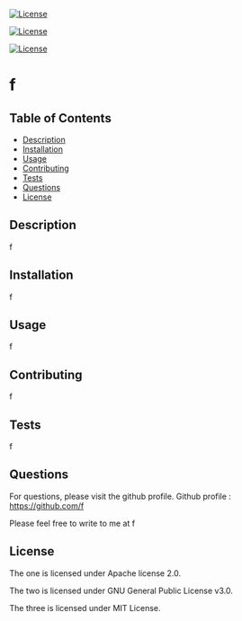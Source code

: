 

    
[![License](https://img.shields.io/badge/License-Apache%202.0-yellow)](http://www.apache.org/licenses/LICENSE-2.0.txt)
        
[![License](https://img.shields.io/badge/License-GPL%203.0-blue)](https://www.gnu.org/licenses/gpl-3.0.en.html)
        
[![License](https://img.shields.io/badge/License-MIT-violet)](https://choosealicense.com/licenses/mit/)
        
    
# f
## Table of Contents
* [Description](#Description)
* [Installation](#Installation)
* [Usage](#Usage)
* [Contributing](#Contributing)
* [Tests](#Tests)
* [Questions](#Questions)
* [License](#License)
## Description 
f
## Installation
f
## Usage
f
## Contributing
f
## Tests
f
## Questions
For questions, please visit the github profile.
Github profile : https://github.com/f

Please feel free to write to me at f

## License

    
The one is licensed under Apache license 2.0.      
          
The two is licensed under GNU General Public License v3.0.      
          
The three is licensed under MIT License.      
        
    

